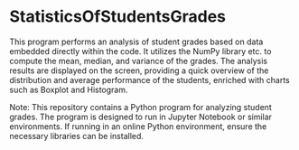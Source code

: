 # StatisticsOfStudentsGrades
This program performs an analysis of student grades based on data embedded directly within the code. It utilizes the NumPy library etc. to compute the mean, median, and variance of the grades. The analysis results are displayed on the screen, providing a quick overview of the distribution and average performance of the students, enriched with charts such as Boxplot and Histogram.


Note: This repository contains a Python program for analyzing student grades. The program is designed to run in Jupyter Notebook or similar environments. If running in an online Python environment, ensure the necessary libraries can be installed.
